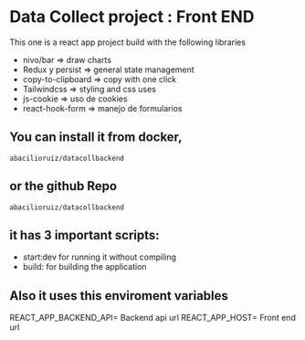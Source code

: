 # Data Collect project : Front END

This one is a react app project build with the following libraries

- nivo/bar => draw charts 
- Redux y persist => general state management
- copy-to-clipboard => copy with one click
- Tailwindcss => styling and css uses
- js-cookie => uso de cookies
- react-hook-form => manejo de formularios


## You can install it from docker, 

````
abacilioruiz/datacollbackend
````

## or the github Repo

````
abacilioruiz/datacollbackend
````

## it has 3 important scripts:

- start:dev for running it without compiling
- build: for building the application
  
## Also it uses this enviroment variables

REACT_APP_BACKEND_API= Backend api url
REACT_APP_HOST= Front end url